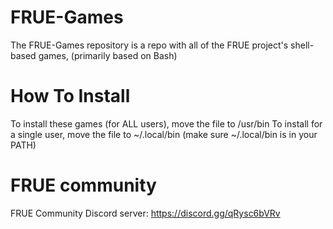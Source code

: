 # FRUE-Games
The FRUE-Games repository is a repo with all of the FRUE project's shell-based games,
(primarily based on Bash)

# How To Install

To install these games (for ALL users), move the file to /usr/bin
To install for a single user, move the file to ~/.local/bin (make sure ~/.local/bin is in your PATH)

# FRUE community
FRUE Community Discord server: https://discord.gg/qRysc6bVRv
